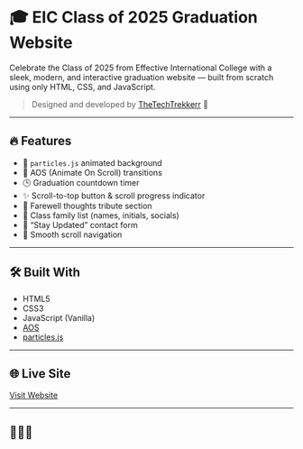 # 🎓 EIC Class of 2025 Graduation Website

Celebrate the Class of 2025 from Effective International College with a sleek, modern, and interactive graduation website — built from scratch using only HTML, CSS, and JavaScript.

> Designed and developed by [TheTechTrekkerr](https://instagram.com/thetechtrekkerr) 🚀

---

## 🔥 Features

- 🌌 `particles.js` animated background
- 🎉 AOS (Animate On Scroll) transitions
- 🕒 Graduation countdown timer
- ✨ Scroll-to-top button & scroll progress indicator
- 💬 Farewell thoughts tribute section
- 👥 Class family list (names, initials, socials)
- 📩 “Stay Updated” contact form
- 🔗 Smooth scroll navigation

---

## 🛠️ Built With

- HTML5  
- CSS3  
- JavaScript (Vanilla)  
- [AOS](https://michalsnik.github.io/aos/)  
- [particles.js](https://vincentgarreau.com/particles.js/)  

---

## 🌐 Live Site

[Visit Website](https://eic-classof2025.netlify.app)

---

## 👨🏾‍💻
